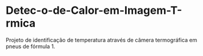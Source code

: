 # Detec-o-de-Calor-em-Imagem-T-rmica
Projeto de identificação de temperatura através de câmera termográfica em pneus de fórmula 1.
